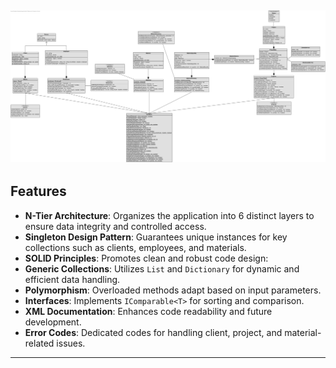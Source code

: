
![Class Diagram](doc/uml/diagramclass.jpg)
---

## Features

- **N-Tier Architecture**: Organizes the application into 6 distinct layers to ensure data integrity and controlled access.
- **Singleton Design Pattern**: Guarantees unique instances for key collections such as clients, employees, and materials.
- **SOLID Principles**: Promotes clean and robust code design:
- **Generic Collections**: Utilizes `List` and `Dictionary` for dynamic and efficient data handling.
- **Polymorphism**: Overloaded methods adapt based on input parameters.
- **Interfaces**: Implements `IComparable<T>` for sorting and comparison.
- **XML Documentation**: Enhances code readability and future development.
- **Error Codes**: Dedicated codes for handling client, project, and material-related issues.
---
